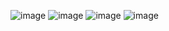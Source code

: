 ![image](https://github.com/COMANDERDC/lab11/assets/125705609/37ac56e8-74a9-4d50-96c9-17aed669faf3)
![image](https://github.com/COMANDERDC/lab11/assets/125705609/31e68034-159b-4c4c-b517-60d68dd63401)
![image](https://github.com/COMANDERDC/lab11/assets/125705609/eaa08685-55e2-478a-9d11-7bb8517bf861)
![image](https://github.com/COMANDERDC/lab11/assets/125705609/8b4d8ad9-0226-4e49-be6d-6276c82c3746)
